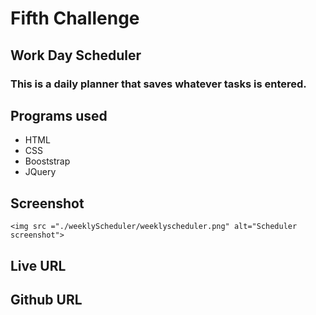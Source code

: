 # Fifth Challenge

##  Work Day Scheduler
### This is a daily planner that saves whatever tasks is entered.

## Programs used

  * HTML
  * CSS
  * Booststrap
  * JQuery

  ## Screenshot
    <img src ="./weeklyScheduler/weeklyscheduler.png" alt="Scheduler screenshot">

  ## Live URL

  ## Github URL
